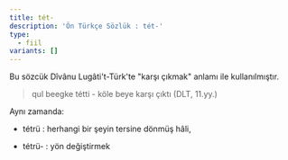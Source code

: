 ```yaml
---
title: tét-
description: 'Ön Türkçe Sözlük : tét-'
type:
  - fiil
variants: []
---
```

Bu sözcük Dîvânu Lugâti't-Türk'te "karşı çıkmak" anlamı ile kullanılmıştır.

> qul beegke tétti - köle beye karşı çıktı (DLT, 11.yy.)

Aynı zamanda: 

- tétrü : herhangi bir şeyin tersine dönmüş hâli,

- tétrü- : yön değiştirmek
